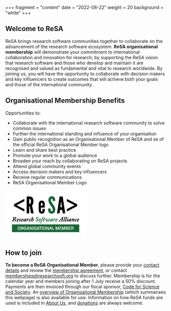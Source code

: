 +++
fragment = "content"
date = "2022-08-22"
weight = 20
background = "white"
+++

## Welcome to ReSA
ReSA brings research software communities together to collaborate on the advancement of the research software ecosystem.
**ReSA organisational membership** will demonstrate your commitment to international collaboration and innovation for research, by supporting the ReSA vision that research software and those who develop and maintain it are recognised and valued as fundamental and vital to research worldwide.
By joining us, you will have the opportunity to collaborate with decision makers and key influencers to create outcomes that will achieve both your goals and those of the international community. 

## Organisational Membership Benefits 

Opportunities to:
- Collaborate with the international research software community to solve common issues
- Further the international standing and influence of your organisation
- Gain public recognition as an Organisational Member of ReSA and se of the official ReSA Organisational Member logo
- Learn and share best practice 
- Promote your work to a global audience 
- Broaden your reach by collaborating on ReSA projects
- Attend global community events
- Access decision makers and key influencers 
- Receive regular communications
- ReSA Organisational Member Logo 
<img src="ReSAOrganisationalMember.jpg">

## How to join

**To become a ReSA Organisational Member**, please provide your [contact details](https://airtable.com/shrI5UKJesqNoFiD7) and review the [membership agreement](https://docs.google.com/document/d/1arCDTzFaM8gavaSBOFcuHSI_m_WmvV4pJjwDVdNwmbk/edit), or contact [memberships@researchsoft.org](mailto:membership@researchsoft.org) to discuss further. Membership is for the calendar year and members joining after 1 July receive a 50% discount. Payments are then invoiced through our fiscal sponsor, [Code for Science and Society](https://codeforscience.org/). An [overview of Organisational Membership](https://docs.google.com/document/d/1Rlw55m1D4oQbwvwBzxUFvIVJYQ32QD5x/edit) (which summarises this webpage) is also available for use. Information on how ReSA funds are used is included in [About Us](https://www.researchsoft.org/about-resa/), and [donations](https://www.researchsoft.org/donate/) are always welcome.

